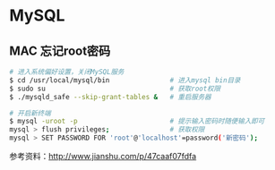 # MySQL

## MAC 忘记root密码

```sh
# 进入系统偏好设置，关闭MySQL服务
$ cd /usr/local/mysql/bin               # 进入mysql bin目录
$ sudo su                               # 获取root权限
$ ./mysqld_safe --skip-grant-tables &   # 重启服务器

# 开启新终端
$ mysql -uroot -p                       # 提示输入密码时随便输入即可
mysql > flush privileges;               # 获取权限
mysql > SET PASSWORD FOR 'root'@'localhost'=password('新密码');
```

参考资料：http://www.jianshu.com/p/47caaf07fdfa
